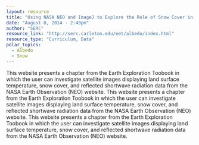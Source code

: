 ```yaml
---
layout: resource
title: "Using NASA NEO and ImageJ to Explore the Role of Snow Cover in Shaping Climate"
date: "August 8, 2014 - 2:49pm"
author: "SERC"
resource_link: "http://serc.carleton.edu/eet/albedo/index.html"
resource_type: "Curriculum, Data"
polar_topics:
  - Albedo
  - Snow
---
```


This website presents a chapter from the Earth Exploration Toobook in which the user  can investigate satellite images displaying land surface temperature, snow cover, and reflected shortwave radiation data from the NASA Earth Observation (NEO) website.
This website presents a chapter from the Earth Exploration Toobook in which the user  can investigate satellite images displaying land surface temperature, snow cover, and reflected shortwave radiation data from the NASA Earth Observation (NEO) website.
This website presents a chapter from the Earth Exploration Toobook in which the user  can investigate satellite images displaying land surface temperature, snow cover, and reflected shortwave radiation data from the NASA Earth Observation (NEO) website.